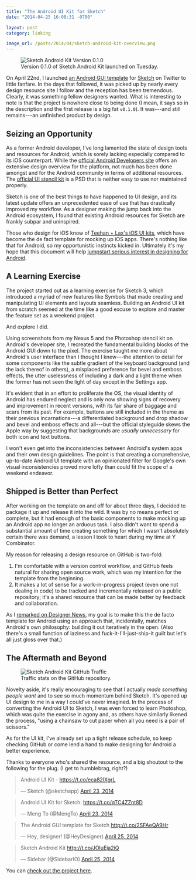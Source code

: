 ```yaml
---
title: "The Android UI Kit for Sketch"
date: "2014-04-25 16:08:31 -0700"

layout: post
category: linking

image_url: /posts/2014/04/sketch-android-kit-overview.png
---
```


<figure>
  <img src="{{ site.cdn_url }}{{ page.image_url }}" alt="Sketch Android Kit Version 0.1.0">
  <figcaption>Version 0.1.0 of Sketch Android Kit launched on Tuesday.</figcaption>
</figure>

On April 22nd, I launched [an Android GUI template][kit] for [Sketch][sketch] on Twitter to little fanfare. In the days that followed, it was picked up by nearly every design resource site I follow and the reception has been tremendous. Clearly, it was something fellow designers wanted. What is interesting to note is that the project is nowhere close to being done (I mean, it says so in the description and the first release is a big fat `v0.1.0`). It was---and still remains---an unfinished product by design.

## Seizing an Opportunity

As a former Android developer, I've long lamented the state of design tools and resources for Android, which is sorely lacking especially compared to its iOS counterpart. While the [official Android Developers site](https://developer.android.com/design/index.html) offers an extensive design overview for the platform, not much has been done amongst and for the Android community in terms of additional resources. The [official UI stencil kit][official] is a PSD that is neither easy to use nor maintained properly.

Sketch is one of the best things to have happened to UI design, and its latest update offers an unprecedented ease of use that has drastically improved my workflow. As a designer making the jump back into the Android ecosystem, I found that existing Android resources for Sketch are frankly subpar and uninspired.

Those who design for iOS know of [Teehan + Lax's iOS UI kits][teehanlax], which have become the de fact template for mocking up iOS apps. There's nothing like that for Android, so my opportunistic instincts kicked in. Ultimately it's my hope that this document will help [jumpstart serious interest in designing for Android](http://www.cennydd.co.uk/2014/why-dont-designers-take-android-seriously).

## A Learning Exercise

The project started out as a learning exercise for Sketch 3, which introduced a myriad of new features like Symbols that made creating and manipulating UI elements and layouts seamless. Building an Android UI kit from scratch seemed at the time like a good excuse to explore and master the feature set as a weekend project.

And explore I did.

Using screenshots from my Nexus 5 and the Photoshop stencil kit on Android's developer site, I recreated the fundamental building blocks of the Android GUI down to the pixel. The exercise taught me more about Android's user interface than I thought I knew---the attention to detail for some components like the subtle gradient of the keyboard background (and the lack thereof in others), a misplaced preference for bevel and emboss effects, the utter uselessness of including a dark and a light theme when the former has not seen the light of day except in the Settings app.

It's evident that in an effort to proliferate the OS, the visual identity of Android has endured neglect and is only now showing signs of recovery and improvement in recent versions, with its fair share of baggage and scars from its past. For example, buttons are still included in the theme as their previous incarnations---a differentiated background and drop shadow and bevel and emboss effects and all---but the official styleguide skews the Apple way by suggesting that backgrounds are *usually unnecessary* for both icon and text buttons.

I won't even get into the inconsistencies between Android's system apps and their own design guidelines. The point is that creating a comprehensive, up-to-date Android UI template with an opinionated filter for Google's own visual inconsistencies proved more lofty than could fit the scope of a weekend endeavor.

## Shipped is Better than Perfect

After working on the template on and off for about three days, I decided to package it up and release it into the wild. It was by no means perfect or complete, but it had enough of the basic components to make mocking up an Android app no longer an arduous task. I also didn't want to spend a substantial amount of time creating something for which I wasn't absolutely certain there was demand, a lesson I took to heart during my time at Y Combinator.  

My reason for releasing a design resource on GitHub is two-fold:

1. I'm comfortable with a version control workflow, and GitHub feels natural for sharing open source work, which was my intention for the template from the beginning.
1. It makes a lot of sense for a work-in-progress project (even one not dealing in code) to be tracked and incrementally released on a public repository; it's a shared resource that can be made better by feedback and collaboration.

As I [remarked on Designer News][dn], my goal is to make this the de facto template for Android using an approach that, incidentally, matches Android's own philosophy: building it out iteratively in the open. (Also there's a small function of laziness and fuck-it-I'll-just-ship-it guilt but let's all just gloss over that.)

## The Aftermath and Beyond

<figure>
  <img src="{{ site.cdn_url }}/posts/2014/04/sketch-android-kit-traffic.png" alt="Sketch Android Kit GitHub Traffic">
  <figcaption>Traffic stats on the GitHub repository.</figcaption>
</figure>

Novelty aside, it's really encouraging to see that I actually *made something people want* and to see so much momentum behind Sketch. It's opened up UI design to me in a way I could've never imagined. In the process of converting the Android UI to Sketch, I was even forced to learn Photoshop, which was quite the exercise in agony and, as others have similarly likened the process, "using a chainsaw to cut paper when all you need is a pair of scissors."

As for the UI kit, I've already set up a tight release schedule, so keep checking GitHub or come lend a hand to make designing for Android a better experience.

Thanks to everyone who's shared the resource, and a big shoutout to the following for the plug. (I get to humblebrag, right?)

<blockquote class="twitter-tweet" data-cards="hidden" data-partner="tweetdeck"><p>Android UI Kit - <a href="https://t.co/eca82lXgrL">https://t.co/eca82lXgrL</a></p>&mdash; Sketch (@sketchapp) <a href="https://twitter.com/sketchapp/statuses/459031835352514560">April 23, 2014</a></blockquote>

<blockquote class="twitter-tweet" data-cards="hidden" data-partner="tweetdeck"><p>Android UI Kit for Sketch: <a href="https://t.co/qTC4ZZnt8D">https://t.co/qTC4ZZnt8D</a></p>&mdash; Meng To (@MengTo) <a href="https://twitter.com/MengTo/statuses/459030523210264576">April 23, 2014</a></blockquote>

<blockquote class="twitter-tweet" data-cards="hidden" lang="en"><p>The Android GUI template for Sketch <a href="http://t.co/2SFAeQA9Hr">http://t.co/2SFAeQA9Hr</a></p>&mdash; Hey, designer! (@HeyDesigner) <a href="https://twitter.com/HeyDesigner/statuses/459657792190967809">April 25, 2014</a></blockquote>

<blockquote class="twitter-tweet" data-partner="tweetdeck"><p>Sketch Android Kit <a href="http://t.co/JOIuEja2iQ">http://t.co/JOIuEja2iQ</a></p>&mdash; Sidebar (@SidebarIO) <a href="https://twitter.com/SidebarIO/statuses/459557485704404992">April 25, 2014</a></blockquote>

<script async src="//platform.twitter.com/widgets.js" charset="utf-8"></script>

You can [check out the project here][kit].

[kit]: https://github.com/wikichen/sketch-android-kit
[sketch]: http://bohemiancoding.com/sketch/
[teehanlax]: http://www.teehanlax.com/tools/
[official]: https://developer.android.com/design/downloads/index.html
[dn]: https://news.layervault.com/stories/21109-sketch-3-android-ui-kit
